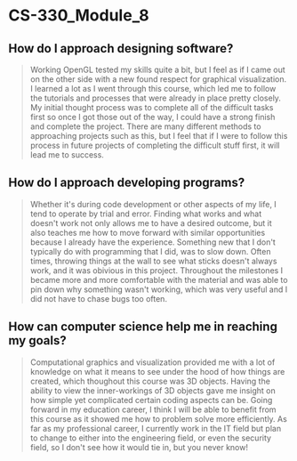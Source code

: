 # CS-330_Module_8

## How do I approach designing software?

>Working OpenGL tested my skills quite a bit, but I feel as if I came out on the other side with a new found respect for graphical visualization. I learned a lot as I went through this course, which led me to follow the tutorials and processes that were already in place pretty closely. My initial thought process was to complete all of the difficult tasks first so once I got those out of the way, I could have a strong finish and complete the project. There are many different methods to approaching projects such as this, but I feel that if I were to follow this process in future projects of completing the difficult stuff first, it will lead me to success.

## How do I approach developing programs?

>Whether it's during code development or other aspects of my life, I tend to operate by trial and error. Finding what works and what doesn't work not only allows me to have a desired outcome, but it also teaches me how to move forward with similar opportunities because I already have the experience. Something new that I don't typically do with programming that I did, was to slow down. Often times, throwing things at the wall to see what sticks doesn't always work, and it was obivious in this project. Throughout the milestones I became more and more comfortable with the material and was able to pin down why something wasn't working, which was very useful and I did not have to chase bugs too often.


## How can computer science help me in reaching my goals?

>Computational graphics and visualization provided me with a lot of knowledge on what it means to see under the hood of how things are created, which thoughout this course was 3D objects. Having the ability to view the inner-workings of 3D objects gave me insight on how simple yet complicated certain coding aspects can be. Going forward in my education career, I think I will be able to benefit from this course as it showed me how to problem solve more efficiently. As far as my professional career, I currently work in the IT field but plan to change to either into the engineering field, or even the security field, so I don't see how it would tie in, but you never know!
